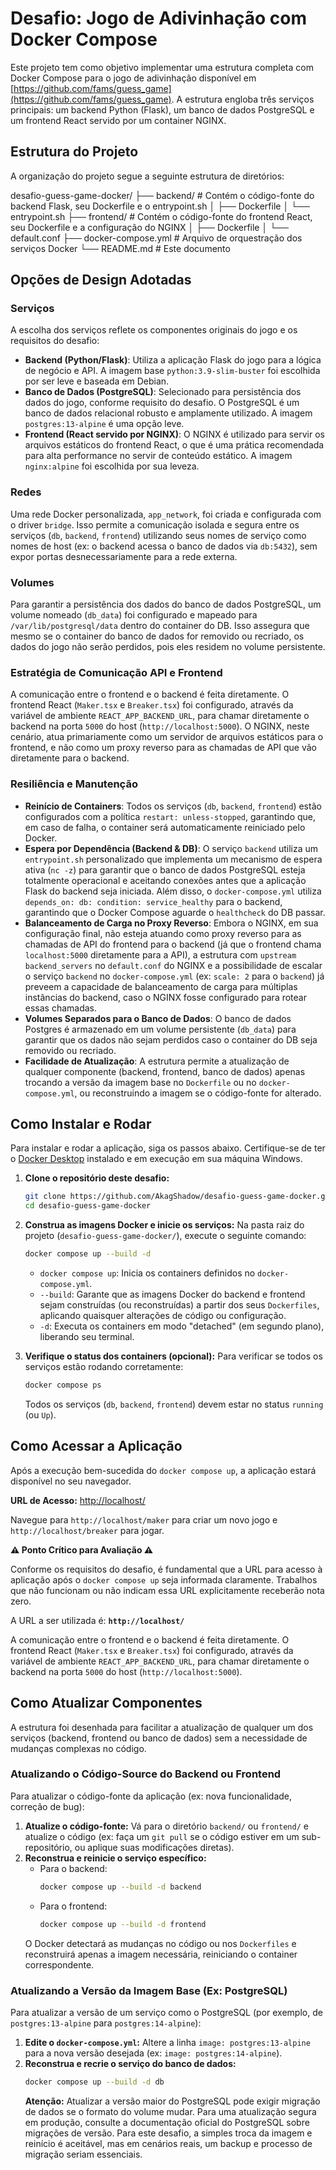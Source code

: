 # Desafio: Jogo de Adivinhação com Docker Compose

Este projeto tem como objetivo implementar uma estrutura completa com Docker Compose para o jogo de adivinhação disponível em [https://github.com/fams/guess_game](https://github.com/fams/guess_game). A estrutura engloba três serviços principais: um backend Python (Flask), um banco de dados PostgreSQL e um frontend React servido por um container NGINX.

## Estrutura do Projeto

A organização do projeto segue a seguinte estrutura de diretórios:

desafio-guess-game-docker/
├── backend/                  # Contém o código-fonte do backend Flask, seu Dockerfile e o entrypoint.sh
│   ├── Dockerfile
│   └── entrypoint.sh
├── frontend/                 # Contém o código-fonte do frontend React, seu Dockerfile e a configuração do NGINX
│   ├── Dockerfile
│   └── default.conf
├── docker-compose.yml        # Arquivo de orquestração dos serviços Docker
└── README.md                 # Este documento

## Opções de Design Adotadas

### Serviços
A escolha dos serviços reflete os componentes originais do jogo e os requisitos do desafio:
* **Backend (Python/Flask)**: Utiliza a aplicação Flask do jogo para a lógica de negócio e API. A imagem base `python:3.9-slim-buster` foi escolhida por ser leve e baseada em Debian.
* **Banco de Dados (PostgreSQL)**: Selecionado para persistência dos dados do jogo, conforme requisito do desafio. O PostgreSQL é um banco de dados relacional robusto e amplamente utilizado. A imagem `postgres:13-alpine` é uma opção leve.
* **Frontend (React servido por NGINX)**: O NGINX é utilizado para servir os arquivos estáticos do frontend React, o que é uma prática recomendada para alta performance no servir de conteúdo estático. A imagem `nginx:alpine` foi escolhida por sua leveza.

### Redes
Uma rede Docker personalizada, `app_network`, foi criada e configurada com o driver `bridge`. Isso permite a comunicação isolada e segura entre os serviços (`db`, `backend`, `frontend`) utilizando seus nomes de serviço como nomes de host (ex: o backend acessa o banco de dados via `db:5432`), sem expor portas desnecessariamente para a rede externa.

### Volumes
Para garantir a persistência dos dados do banco de dados PostgreSQL, um volume nomeado (`db_data`) foi configurado e mapeado para `/var/lib/postgresql/data` dentro do container do DB. Isso assegura que mesmo se o container do banco de dados for removido ou recriado, os dados do jogo não serão perdidos, pois eles residem no volume persistente.

### Estratégia de Comunicação API e Frontend
A comunicação entre o frontend e o backend é feita diretamente. O frontend React (`Maker.tsx` e `Breaker.tsx`) foi configurado, através da variável de ambiente `REACT_APP_BACKEND_URL`, para chamar diretamente o backend na porta `5000` do host (`http://localhost:5000`). O NGINX, neste cenário, atua primariamente como um servidor de arquivos estáticos para o frontend, e não como um proxy reverso para as chamadas de API que vão diretamente para o backend.

### Resiliência e Manutenção

* **Reinício de Containers**: Todos os serviços (`db`, `backend`, `frontend`) estão configurados com a política `restart: unless-stopped`, garantindo que, em caso de falha, o container será automaticamente reiniciado pelo Docker.
* **Espera por Dependência (Backend & DB)**: O serviço `backend` utiliza um `entrypoint.sh` personalizado que implementa um mecanismo de espera ativa (`nc -z`) para garantir que o banco de dados PostgreSQL esteja totalmente operacional e aceitando conexões antes que a aplicação Flask do backend seja iniciada. Além disso, o `docker-compose.yml` utiliza `depends_on: db: condition: service_healthy` para o backend, garantindo que o Docker Compose aguarde o `healthcheck` do DB passar.
* **Balanceamento de Carga no Proxy Reverso**: Embora o NGINX, em sua configuração final, não esteja atuando como proxy reverso para as chamadas de API do frontend para o backend (já que o frontend chama `localhost:5000` diretamente para a API), a estrutura com `upstream backend_servers` no `default.conf` do NGINX e a possibilidade de escalar o serviço `backend` no `docker-compose.yml` (ex: `scale: 2` para o `backend`) já preveem a capacidade de balanceamento de carga para múltiplas instâncias do backend, caso o NGINX fosse configurado para rotear essas chamadas.
* **Volumes Separados para o Banco de Dados**: O banco de dados Postgres é armazenado em um volume persistente (`db_data`) para garantir que os dados não sejam perdidos caso o container do DB seja removido ou recriado.
* **Facilidade de Atualização**: A estrutura permite a atualização de qualquer componente (backend, frontend, banco de dados) apenas trocando a versão da imagem base no `Dockerfile` ou no `docker-compose.yml`, ou reconstruindo a imagem se o código-fonte for alterado.

## Como Instalar e Rodar

Para instalar e rodar a aplicação, siga os passos abaixo. Certifique-se de ter o [Docker Desktop](https://www.docker.com/products/docker-desktop/) instalado e em execução em sua máquina Windows.

1.  **Clone o repositório deste desafio:**
    ```bash
    git clone https://github.com/AkagShadow/desafio-guess-game-docker.git
    cd desafio-guess-game-docker
    ```

2.  **Construa as imagens Docker e inicie os serviços:**
    Na pasta raiz do projeto (`desafio-guess-game-docker/`), execute o seguinte comando:
    ```bash
    docker compose up --build -d
    ```
    * `docker compose up`: Inicia os containers definidos no `docker-compose.yml`.
    * `--build`: Garante que as imagens Docker do backend e frontend sejam construídas (ou reconstruídas) a partir dos seus `Dockerfiles`, aplicando quaisquer alterações de código ou configuração.
    * `-d`: Executa os containers em modo "detached" (em segundo plano), liberando seu terminal.

3.  **Verifique o status dos containers (opcional):**
    Para verificar se todos os serviços estão rodando corretamente:
    ```bash
    docker compose ps
    ```
    Todos os serviços (`db`, `backend`, `frontend`) devem estar no status `running` (ou `Up`).

## Como Acessar a Aplicação

Após a execução bem-sucedida do `docker compose up`, a aplicação estará disponível no seu navegador.

**URL de Acesso:** [http://localhost/](http://localhost/)

Navegue para `http://localhost/maker` para criar um novo jogo e `http://localhost/breaker` para jogar.


**⚠️ Ponto Crítico para Avaliação ⚠️**

Conforme os requisitos do desafio, é fundamental que a URL para acesso à aplicação após o `docker compose up` seja informada claramente. Trabalhos que não funcionam ou não indicam essa URL explicitamente receberão nota zero.

A URL a ser utilizada é: **`http://localhost/`**

A comunicação entre o frontend e o backend é feita diretamente. O frontend React (`Maker.tsx` e `Breaker.tsx`) foi configurado, através da variável de ambiente `REACT_APP_BACKEND_URL`, para chamar diretamente o backend na porta `5000` do host (`http://localhost:5000`). 

## Como Atualizar Componentes

A estrutura foi desenhada para facilitar a atualização de qualquer um dos serviços (backend, frontend ou banco de dados) sem a necessidade de mudanças complexas no código.

### Atualizando o Código-Source do Backend ou Frontend
Para atualizar o código-fonte da aplicação (ex: nova funcionalidade, correção de bug):
1.  **Atualize o código-fonte:** Vá para o diretório `backend/` ou `frontend/` e atualize o código (ex: faça um `git pull` se o código estiver em um sub-repositório, ou aplique suas modificações diretas).
2.  **Reconstrua e reinicie o serviço específico:**
    * Para o backend:
        ```bash
        docker compose up --build -d backend
        ```
    * Para o frontend:
        ```bash
        docker compose up --build -d frontend
        ```
    O Docker detectará as mudanças no código ou nos `Dockerfiles` e reconstruirá apenas a imagem necessária, reiniciando o container correspondente.

### Atualizando a Versão da Imagem Base (Ex: PostgreSQL)
Para atualizar a versão de um serviço como o PostgreSQL (por exemplo, de `postgres:13-alpine` para `postgres:14-alpine`):
1.  **Edite o `docker-compose.yml`:** Altere a linha `image: postgres:13-alpine` para a nova versão desejada (ex: `image: postgres:14-alpine`).
2.  **Reconstrua e recrie o serviço do banco de dados:**
    ```bash
    docker compose up --build -d db
    ```
    **Atenção:** Atualizar a versão maior do PostgreSQL pode exigir migração de dados se o formato do volume mudar. Para uma atualização segura em produção, consulte a documentação oficial do PostgreSQL sobre migrações de versão. Para este desafio, a simples troca da imagem e reinício é aceitável, mas em cenários reais, um backup e processo de migração seriam essenciais.
